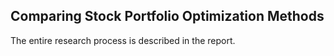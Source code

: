 ## Comparing Stock Portfolio Optimization Methods
The entire research process is described in the report.

